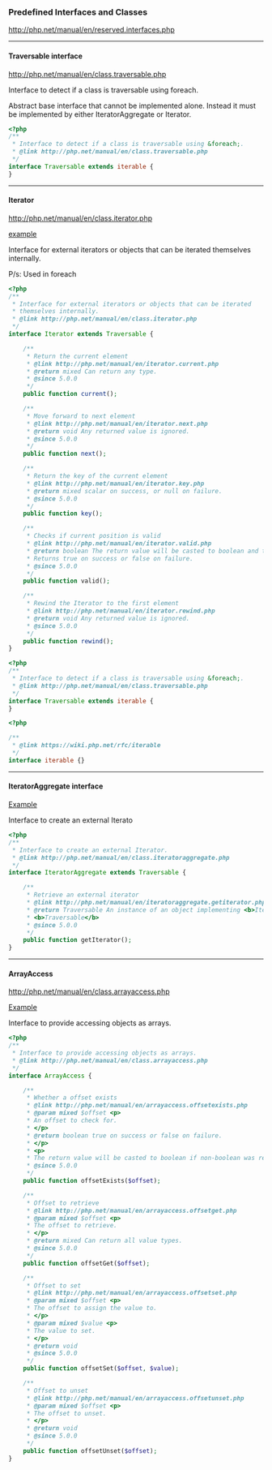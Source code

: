 ### Predefined Interfaces and Classes
http://php.net/manual/en/reserved.interfaces.php

------------------------------------

#### Traversable interface
http://php.net/manual/en/class.traversable.php

<p>Interface to detect if a class is traversable using foreach.</p>
<p>Abstract base interface that cannot be implemented alone. Instead it must be implemented by either IteratorAggregate or Iterator.</p>

```PHP
<?php
/**
 * Interface to detect if a class is traversable using &foreach;.
 * @link http://php.net/manual/en/class.traversable.php
 */
interface Traversable extends iterable {
}
```
----------------------------------------

#### Iterator
http://php.net/manual/en/class.iterator.php

[example](./example/1-Iterator.php)

<p>Interface for external iterators or objects that can be iterated themselves internally.</p>

P/s: Used in foreach

```PHP
<?php
/**
 * Interface for external iterators or objects that can be iterated
 * themselves internally.
 * @link http://php.net/manual/en/class.iterator.php
 */
interface Iterator extends Traversable {

    /**
     * Return the current element
     * @link http://php.net/manual/en/iterator.current.php
     * @return mixed Can return any type.
     * @since 5.0.0
     */
    public function current();

    /**
     * Move forward to next element
     * @link http://php.net/manual/en/iterator.next.php
     * @return void Any returned value is ignored.
     * @since 5.0.0
     */
    public function next();

    /**
     * Return the key of the current element
     * @link http://php.net/manual/en/iterator.key.php
     * @return mixed scalar on success, or null on failure.
     * @since 5.0.0
     */
    public function key();

    /**
     * Checks if current position is valid
     * @link http://php.net/manual/en/iterator.valid.php
     * @return boolean The return value will be casted to boolean and then evaluated.
     * Returns true on success or false on failure.
     * @since 5.0.0
     */
    public function valid();

    /**
     * Rewind the Iterator to the first element
     * @link http://php.net/manual/en/iterator.rewind.php
     * @return void Any returned value is ignored.
     * @since 5.0.0
     */
    public function rewind();
}
```


```PHP
<?php
/**
 * Interface to detect if a class is traversable using &foreach;.
 * @link http://php.net/manual/en/class.traversable.php
 */
interface Traversable extends iterable {
}
```

```PHP
<?php

/**
 * @link https://wiki.php.net/rfc/iterable
 */
interface iterable {}
```

---------------------------------------------

#### IteratorAggregate interface

[Example](./example/2-IteratorAggregate.php)

<p>Interface to create an external Iterato</p>

```PHP
<?php
/**
 * Interface to create an external Iterator.
 * @link http://php.net/manual/en/class.iteratoraggregate.php
 */
interface IteratorAggregate extends Traversable {

    /**
     * Retrieve an external iterator
     * @link http://php.net/manual/en/iteratoraggregate.getiterator.php
     * @return Traversable An instance of an object implementing <b>Iterator</b> or
     * <b>Traversable</b>
     * @since 5.0.0
     */
    public function getIterator();
}
```

------------------------------------

#### ArrayAccess 

http://php.net/manual/en/class.arrayaccess.php

[Example](./example/3-arrayAccess.php)

<p>Interface to provide accessing objects as arrays.</p>

```PHP
<?php
/**
 * Interface to provide accessing objects as arrays.
 * @link http://php.net/manual/en/class.arrayaccess.php
 */
interface ArrayAccess {

    /**
     * Whether a offset exists
     * @link http://php.net/manual/en/arrayaccess.offsetexists.php
     * @param mixed $offset <p>
     * An offset to check for.
     * </p>
     * @return boolean true on success or false on failure.
     * </p>
     * <p>
     * The return value will be casted to boolean if non-boolean was returned.
     * @since 5.0.0
     */
    public function offsetExists($offset);

    /**
     * Offset to retrieve
     * @link http://php.net/manual/en/arrayaccess.offsetget.php
     * @param mixed $offset <p>
     * The offset to retrieve.
     * </p>
     * @return mixed Can return all value types.
     * @since 5.0.0
     */
    public function offsetGet($offset);

    /**
     * Offset to set
     * @link http://php.net/manual/en/arrayaccess.offsetset.php
     * @param mixed $offset <p>
     * The offset to assign the value to.
     * </p>
     * @param mixed $value <p>
     * The value to set.
     * </p>
     * @return void
     * @since 5.0.0
     */
    public function offsetSet($offset, $value);

    /**
     * Offset to unset
     * @link http://php.net/manual/en/arrayaccess.offsetunset.php
     * @param mixed $offset <p>
     * The offset to unset.
     * </p>
     * @return void
     * @since 5.0.0
     */
    public function offsetUnset($offset);
}

```

